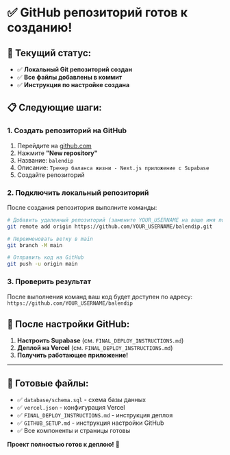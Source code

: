 # ✅ GitHub репозиторий готов к созданию!

## 🎯 **Текущий статус:**
- ✅ **Локальный Git репозиторий создан**
- ✅ **Все файлы добавлены в коммит**
- ✅ **Инструкция по настройке создана**

## 📋 **Следующие шаги:**

### 1. **Создать репозиторий на GitHub**
1. Перейдите на [github.com](https://github.com)
2. Нажмите **"New repository"**
3. Название: `balendip`
4. Описание: `Трекер баланса жизни - Next.js приложение с Supabase`
5. Создайте репозиторий

### 2. **Подключить локальный репозиторий**
После создания репозитория выполните команды:

```bash
# Добавить удаленный репозиторий (замените YOUR_USERNAME на ваше имя пользователя)
git remote add origin https://github.com/YOUR_USERNAME/balendip.git

# Переименовать ветку в main
git branch -M main

# Отправить код на GitHub
git push -u origin main
```

### 3. **Проверить результат**
После выполнения команд ваш код будет доступен по адресу:
`https://github.com/YOUR_USERNAME/balendip`

## 🚀 **После настройки GitHub:**
1. **Настроить Supabase** (см. `FINAL_DEPLOY_INSTRUCTIONS.md`)
2. **Деплой на Vercel** (см. `FINAL_DEPLOY_INSTRUCTIONS.md`)
3. **Получить работающее приложение!**

---

## 📁 **Готовые файлы:**
- ✅ `database/schema.sql` - схема базы данных
- ✅ `vercel.json` - конфигурация Vercel
- ✅ `FINAL_DEPLOY_INSTRUCTIONS.md` - инструкция деплоя
- ✅ `GITHUB_SETUP.md` - инструкция настройки GitHub
- ✅ Все компоненты и страницы готовы

**Проект полностью готов к деплою!** 🚀
